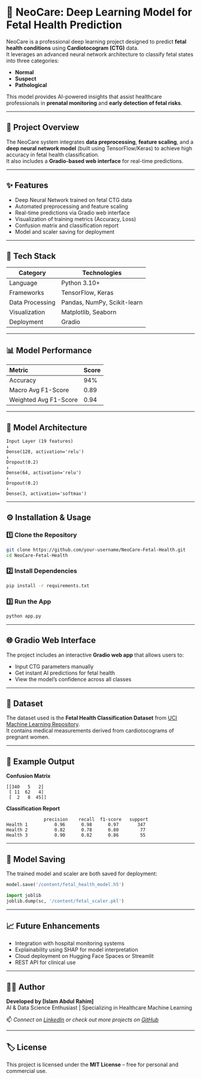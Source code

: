 # 🧠 NeoCare: Deep Learning Model for Fetal Health Prediction

NeoCare is a professional deep learning project designed to predict **fetal health conditions** using **Cardiotocogram (CTG)** data.  
It leverages an advanced neural network architecture to classify fetal states into three categories:

- **Normal**
- **Suspect**
- **Pathological**

This model provides AI-powered insights that assist healthcare professionals in **prenatal monitoring** and **early detection of fetal risks**.

---

## 🚀 Project Overview

The NeoCare system integrates **data preprocessing**, **feature scaling**, and a **deep neural network model** (built using TensorFlow/Keras) to achieve high accuracy in fetal health classification.  
It also includes a **Gradio-based web interface** for real-time predictions.

---

## ✨ Features

- Deep Neural Network trained on fetal CTG data
- Automated preprocessing and feature scaling
- Real-time predictions via Gradio web interface
- Visualization of training metrics (Accuracy, Loss)
- Confusion matrix and classification report
- Model and scaler saving for deployment

---

## 🧩 Tech Stack

| Category        | Technologies                |
| --------------- | --------------------------- |
| Language        | Python 3.10+                |
| Frameworks      | TensorFlow, Keras           |
| Data Processing | Pandas, NumPy, Scikit-learn |
| Visualization   | Matplotlib, Seaborn         |
| Deployment      | Gradio                      |

---

## 📊 Model Performance

| Metric                | Score |
| :-------------------- | :---- |
| Accuracy              | 94%   |
| Macro Avg F1-Score    | 0.89  |
| Weighted Avg F1-Score | 0.94  |

---

## 🧠 Model Architecture

```text
Input Layer (19 features)
↓
Dense(128, activation='relu')
↓
Dropout(0.2)
↓
Dense(64, activation='relu')
↓
Dropout(0.2)
↓
Dense(3, activation='softmax')
```

---

## ⚙️ Installation & Usage

### 1️⃣ Clone the Repository

```bash
git clone https://github.com/your-username/NeoCare-Fetal-Health.git
cd NeoCare-Fetal-Health
```

### 2️⃣ Install Dependencies

```bash
pip install -r requirements.txt
```

### 3️⃣ Run the App

```bash
python app.py
```

---

## 🌐 Gradio Web Interface

The project includes an interactive **Gradio web app** that allows users to:

- Input CTG parameters manually
- Get instant AI predictions for fetal health
- View the model’s confidence across all classes

---

## 🧬 Dataset

The dataset used is the **Fetal Health Classification Dataset** from [UCI Machine Learning Repository](https://archive.ics.uci.edu/ml/datasets/Fetal+Health).  
It contains medical measurements derived from cardiotocograms of pregnant women.

---

## 🧾 Example Output

**Confusion Matrix**

```
[[340   5   2]
 [ 11  62   4]
 [  2   8  45]]
```

**Classification Report**

```
              precision    recall  f1-score   support
Health 1          0.96      0.98      0.97       347
Health 2          0.82      0.78      0.80        77
Health 3          0.90      0.82      0.86        55
```

---

## 💾 Model Saving

The trained model and scaler are both saved for deployment:

```python
model.save('/content/fetal_health_model.h5')

import joblib
joblib.dump(sc, '/content/fetal_scaler.pkl')
```

---

## 📈 Future Enhancements

- Integration with hospital monitoring systems
- Explainability using SHAP for model interpretation
- Cloud deployment on Hugging Face Spaces or Streamlit
- REST API for clinical use

---

## 👨‍💻 Author

**Developed by [Islam Abdul Rahim]**  
AI & Data Science Enthusiast | Specializing in Healthcare Machine Learning

📫 _Connect on [LinkedIn](https://www.linkedin.com/in/islam-a-mohamed-16159a246?utm_source=share&utm_campaign=share_via&utm_content=profile&utm_medium=android_app) or check out more projects on [GitHub](https://github.com/Islam-ML/NeoCare-Deep-Learning-Model-for-Fetal-Health-Prediction)_

---

## 🏷️ License

This project is licensed under the **MIT License** – free for personal and commercial use.
